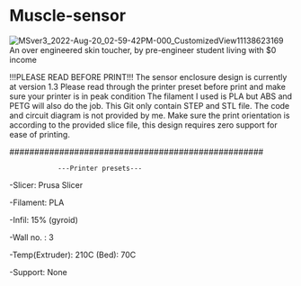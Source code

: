 # Muscle-sensor
![MSver3_2022-Aug-20_02-59-42PM-000_CustomizedView11138623169](https://user-images.githubusercontent.com/36785342/185756121-bfc11878-df84-4480-b791-e67fbbd01c04.png)
An over engineered skin toucher, by pre-engineer student living with $0 income

!!!PLEASE READ BEFORE PRINT!!!
The sensor enclosure design is currently at version 1.3
Please read through the printer preset before print and make sure your printer is in peak condition
The filament I used is PLA but ABS and PETG will also do the job. This Git only contain STEP and STL file.
The code and circuit diagram is not provided by me.
Make sure the print orientation is according to the provided slice file, this design requires zero support
for ease of printing.

###################################################

                ---Printer presets---
              
-Slicer: Prusa Slicer

-Filament: PLA

-Infil: 15% (gyroid)

-Wall no. : 3

-Temp(Extruder): 210C 
     (Bed): 70C
     
-Support: None
